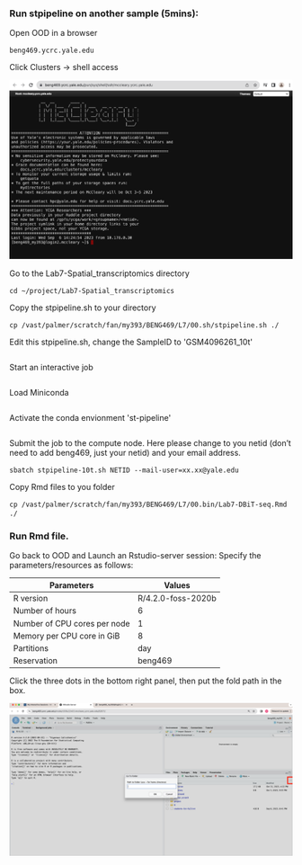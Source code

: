 ### Run stpipeline on another sample (5mins):

Open OOD in a browser
```
beng469.ycrc.yale.edu
```
Click Clusters -> shell access
<p><img width="1000" src="https://github.com/MingyuYang-Yale/BENG469/blob/main/SP21/Assignment1/ood-ssh-login.png" alt="foo bar" title="train &amp; tracks" /></p>

Go to the Lab7-Spatial_transcriptomics directory
```
cd ~/project/Lab7-Spatial_transcriptomics
```
Copy the stpipeline.sh to your directory
```
cp /vast/palmer/scratch/fan/my393/BENG469/L7/00.sh/stpipeline.sh ./
```
Edit this stpipeline.sh, change the SampleID to 'GSM4096261_10t'
```
```
Start an interactive job
```

```
Load Miniconda
```

```
Activate the conda envionment 'st-pipeline'
```

```
Submit the job to the compute node. Here please change to you netid (don’t need to add beng469, just your netid) and your email address.
```
sbatch stpipeline-10t.sh NETID --mail-user=xx.xx@yale.edu
```

Copy Rmd files to you folder
```
cp /vast/palmer/scratch/fan/my393/BENG469/L7/00.bin/Lab7-DBiT-seq.Rmd ./
```

### Run Rmd file.

Go back to OOD and Launch an Rstudio-server session:
Specify the parameters/resources as follows:

| Parameters      | Values |
| ----------- | ----------- |
| R version      | R/4.2.0-foss-2020b       |
| Number of hours   | 6        |
| Number of CPU cores per node   | 1       |
| Memory per CPU core in GiB   | 8       |
| Partitions   | day        |
| Reservation | beng469 |

Click the three dots in the bottom right panel, then put the fold path in the box.

<p><img width="1000" src="https://github.com/MingyuYang-Yale/BENG469/blob/main/SP21/rsession1.png" alt="foo bar" title="train &amp; tracks" /></p>



